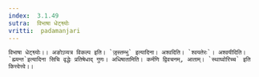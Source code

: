 ```yaml
---
index:  3.1.49
sutra:  विभाषा धेट्श्व्योः
vritti:  padamanjari
---
```


	विभाषा धेट्श्व्योः।। अङोऽप्यत्र विकल्प इति। `जृ़स्तम्भु` इत्यादिना। अश्वदिति। `श्वयतेरः`। अश्वयीदिति। `ह्म्यन्त`इत्यादिना सिचि वृद्धेः प्रतिषेधाद् गुणः। अधिषातामिति। कर्मणि द्विवचनम्, आताम्। `स्थाघ्वोरिच्च` इति कित्त्वेत्त्वे।।
